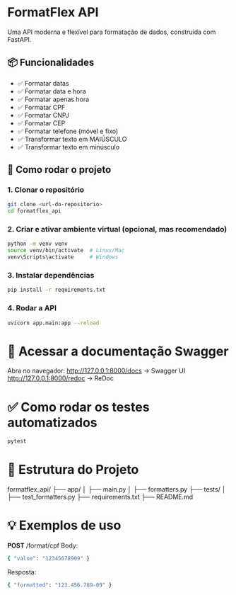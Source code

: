 # FormatFlex API

Uma API moderna e flexível para formatação de dados, construída com FastAPI.

## 📦 Funcionalidades

- ✅ Formatar datas
- ✅ Formatar data e hora
- ✅ Formatar apenas hora
- ✅ Formatar CPF
- ✅ Formatar CNPJ
- ✅ Formatar CEP
- ✅ Formatar telefone (móvel e fixo)
- ✅ Transformar texto em MAIÚSCULO
- ✅ Transformar texto em minúsculo

## 🚀 Como rodar o projeto

### 1. Clonar o repositório

```bash
git clone <url-do-repositorio>
cd formatflex_api
```

### 2. Criar e ativar ambiente virtual (opcional, mas recomendado)
```bash
python -m venv venv
source venv/bin/activate  # Linux/Mac
venv\Scripts\activate     # Windows
```

### 3. Instalar dependências
```bash
pip install -r requirements.txt
```

### 4. Rodar a API
```bash
uvicorn app.main:app --reload
```

# 📖 Acessar a documentação Swagger
Abra no navegador:
http://127.0.0.1:8000/docs → Swagger UI
http://127.0.0.1:8000/redoc → ReDoc

# ✅ Como rodar os testes automatizados
```bash
pytest
```

# 📁 Estrutura do Projeto
formatflex_api/
├── app/
│   ├── main.py
│   ├── formatters.py
├── tests/
│   ├── test_formatters.py
├── requirements.txt
├── README.md

# 💡 Exemplos de uso
**POST** /format/cpf
Body:
```bash json
{ "value": "12345678909" }
```
Resposta:
```bash json
{ "formatted": "123.456.789-09" }
```